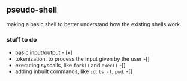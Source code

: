 ## pseudo-shell

making a basic shell to better understand how the existing shells work.

### stuff to do

* basic input/output - [x]
* tokenization, to process the input given by the user -[]
* executing syscalls, like `fork()` and `exec()` -[]
* adding inbuilt commands, like `cd`, `ls -l`, `pwd`. -[]
